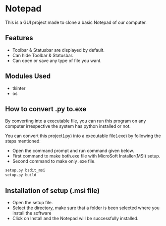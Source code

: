 
# Notepad

This is a GUI project made to clone a basic Notepad of our computer.

## Features

- Toolbar & Statusbar are displayed by default.
- Can hide Toolbar & Statusbar.
- Can open or save any type of file you want.


## Modules Used

- tkinter
- os
  
## How to convert .py to.exe

By converting into a executable file, you can run this program on any computer irrespective the system has python installed or not. 

You can convert this project(.py) into a executable file(.exe) by following the steps mentioned: 

- Open the command prompt and run command given below.
- First command to make both.exe file with MicroSoft Installer(MSI) setup. 
- Second command to make only .exe file.
```bash
setup.py bsdit_msi
setup.py build
```

## Installation of setup (.msi file)

- Open the setup file.
- Select the directory, make sure that a folder is been selected where you install the software
- Click on Install and the Notepad will be successfully installed.
